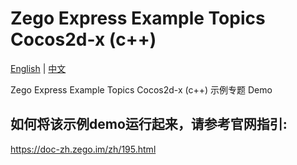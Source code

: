 # Zego Express Example Topics Cocos2d-x (c++)

[English](README.md) | [中文](README_zh.md)

Zego Express Example Topics Cocos2d-x (c++) 示例专题 Demo

## 如何将该示例demo运行起来，请参考官网指引:
https://doc-zh.zego.im/zh/195.html
